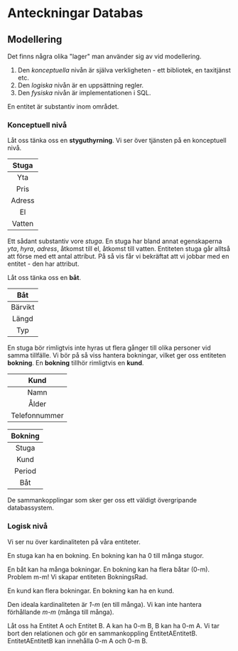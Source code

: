 # Anteckningar Databas

## Modellering

Det finns några olika "lager" man använder sig av vid modellering.

1. Den _konceptuella_ nivån är själva verkligheten - ett bibliotek, en taxitjänst etc.
2. Den _logiska_ nivån är en uppsättning regler.
3. Den _fysiska_ nivån är implementationen i SQL.

En entitet är substantiv inom området.

### Konceptuell nivå

Låt oss tänka oss en **styguthyrning**. Vi ser över tjänsten på en konceptuell nivå.

| Stuga  |
| :----: |
|  Yta   |
|  Pris  |
| Adress |
|   El   |
| Vatten |

Ett sådant substantiv vore _stuga_. En stuga har bland annat egenskaperna _yta_, _hyra_, _adress_, åtkomst till el, åtkomst till vatten. Entiteten stuga går alltså att förse med ett antal attribut. På så vis får vi bekräftat att vi jobbar med en entitet - den har attribut.

Låt oss tänka oss en __båt__.

|   Båt   |
| :-----: |
| Bärvikt |
|  Längd  |
|   Typ   |

En stuga bör rimligtvis inte hyras ut flera gånger till olika personer vid samma tillfälle. Vi bör på så viss hantera bokningar, vilket ger oss entiteten __bokning__. En __bokning__ tillhör rimligtvis en __kund__.

|     Kund      |
| :-----------: |
|     Namn      |
|     Ålder     |
| Telefonnummer |

| Bokning |
| :-----: |
|  Stuga  |
|  Kund   |
| Period  |
|   Båt   |

De sammankopplingar som sker ger oss ett väldigt övergripande databassystem.

### Logisk nivå

Vi ser nu över kardinaliteten på våra entiteter.

En stuga kan ha en bokning. En bokning kan ha 0 till många stugor.

En båt kan ha många bokningar. En bokning kan ha flera båtar (0-m). Problem m-m!
Vi skapar entiteten BokningsRad.

En kund kan flera bokningar. En bokning kan ha en kund.

Den ideala kardinaliteten är _1-m_ (en till många). Vi kan inte hantera förhållande _m-m_ (många till många).

Låt oss ha Entitet A och Entitet B. A kan ha 0-m B, B kan ha 0-m A. Vi tar bort den relationen och gör en sammankoppling EntitetAEntitetB. EntitetAEntitetB kan innehålla 0-m A och 0-m B.
